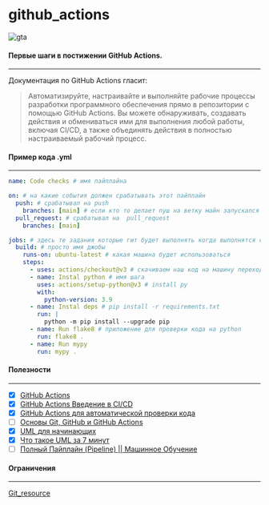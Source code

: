 # github_actions

![gta](https://files.readme.io/28e7267-Continuous-Deployment-con-GitHub-Actions.png)

#### Первые шаги в постижении GitHub Actions.
___
Документация по GitHub Actions гласит:
> Автоматизируйте, настраивайте и выполняйте рабочие процессы разработки программного обеспечения прямо в репозитории с помощью GitHub Actions. Вы можете обнаруживать, создавать действия и обмениваться ими для выполнения любой работы, включая CI/CD, а также объединять действия в полностью настраиваемый рабочий процесс.

#### Пример кода .yml
___
```yml
name: Code checks # имя пайплайна

on: # на какие события должен срабатывать этот пайплайн
  push: # срабатывал на push
    branches: [main] # если кто то делает пуш на ветку майн запускался что то
  pull_request: # срабатывал на  pull_request
    branches: [main]

jobs: # здесь те задания которые гит будет выполнять когда выполнятся события сверху
  build: # просто имя джобы
    runs-on: ubuntu-latest # какая машина будет использоваться
    steps:
      - uses: actions/checkout@v3 # скачиваем наш код на машину переход на рабочую область
      - name: Instal python # имя шага
        uses: actions/setup-python@v3 # install py
        with:
          python-version: 3.9
      - name: Instal deps # pip install -r requirements.txt
        run: |
          python -m pip install --upgrade pip
      - name: Run flake8 # приложение для проверки кода на python
        run: flake8 .
      - name: Run mypy
        run: mypy .
```

#### Полезности
____
- [X] [GitHub Actions](https://docs.github.com/ru/actions)
- [X] [GitHub Actions Введение в CI/CD](https://www.youtube.com/watch?v=e0A2hDObLmg&list=PLaanoSC551cPx2Ao0gMHLW_qkNXy1EVZ8&index=19)
- [X] [GitHub Actions для автоматической проверки кода](https://www.youtube.com/watch?v=NijFSs03Pd4&t=732s)
- [ ] [Основы Git, GitHub и GitHub Actions](https://www.youtube.com/watch?v=DK2PsTcSFFM&list=PLg5SS_4L6LYstwxTEOU05E0URTHnbtA0l)
- [X] [UML для начинающих](https://www.youtube.com/watch?v=0I9aIP5gKCg&list=PLPPIc-4tm3YTw3FUu75jsW4QgrXopfXhX)
- [X] [Что такое UML за 7 минут](https://www.youtube.com/watch?v=REr40AbD7U8)
- [ ] [Полный Пайплайн (Pipeline) || Машинное Обучение](https://www.youtube.com/watch?v=PbLa9DDq-98&t=521s)

#### Ограничения
____
[Git_resource](https://docs.github.com/en/billing/managing-billing-for-github-actions/about-billing-for-github-actions)

